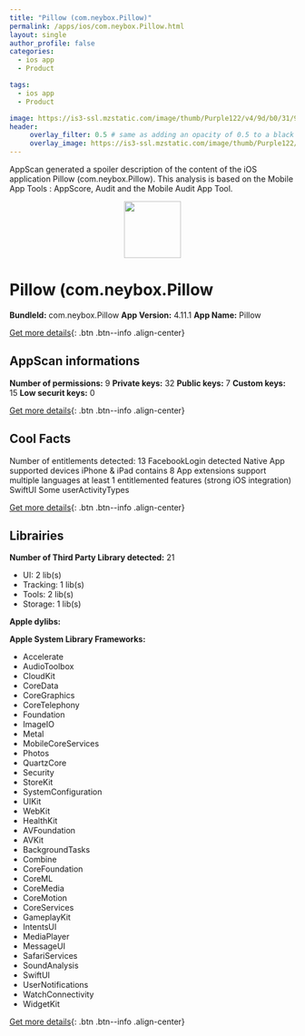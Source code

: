 ```yaml
---
title: "Pillow (com.neybox.Pillow)"
permalink: /apps/ios/com.neybox.Pillow.html
layout: single
author_profile: false
categories: 
  - ios app 
  - Product 

tags: 
  - ios app 
  - Product 

image: https://is3-ssl.mzstatic.com/image/thumb/Purple122/v4/9d/b0/31/9db03140-e8d2-34b0-4d17-1494e5ea9c9a/AppIcon-v4-0-1x_U007emarketing-0-10-0-sRGB-85-220.png/512x512bb.jpg
header: 
     overlay_filter: 0.5 # same as adding an opacity of 0.5 to a black background
     overlay_image: https://is3-ssl.mzstatic.com/image/thumb/Purple122/v4/9d/b0/31/9db03140-e8d2-34b0-4d17-1494e5ea9c9a/AppIcon-v4-0-1x_U007emarketing-0-10-0-sRGB-85-220.png/512x512bb.jpg
---
```

AppScan generated a spoiler description of the content of the iOS application Pillow (com.neybox.Pillow). This analysis is based on the Mobile App Tools : AppScore, Audit and the Mobile Audit App Tool.

  
  
<div style="text-align: center;"><img src="https://is3-ssl.mzstatic.com/image/thumb/Purple122/v4/9d/b0/31/9db03140-e8d2-34b0-4d17-1494e5ea9c9a/AppIcon-v4-0-1x_U007emarketing-0-10-0-sRGB-85-220.png/512x512bb.jpg" width="100" height="100"></div>  
  
# Pillow (com.neybox.Pillow

**BundleId:** com.neybox.Pillow
**App Version:** 4.11.1
**App Name:** Pillow


[Get more details](/pricing.html){: .btn .btn--info .align-center}  
  
## AppScan informations 

**Number of permissions:** 9
**Private keys:** 32
**Public keys:** 7
**Custom keys:** 15
**Low securit keys:** 0
  
[Get more details](/pricing.html){: .btn .btn--info .align-center}

## Cool Facts

Number of entitlements detected: 13
FacebookLogin detected
Native App
supported devices iPhone & iPad
contains 8 App extensions
support multiple languages
at least 1 entitlemented features (strong iOS integration)
SwiftUI
Some userActivityTypes
  
[Get more details](/pricing.html){: .btn .btn--info .align-center}

## Librairies 
**Number of Third Party Library detected:** 21
- UI: 2 lib(s)
- Tracking: 1 lib(s)
- Tools: 2 lib(s)
- Storage: 1 lib(s)

**Apple dylibs:**


**Apple System Library Frameworks:**
- Accelerate
- AudioToolbox
- CloudKit
- CoreData
- CoreGraphics
- CoreTelephony
- Foundation
- ImageIO
- Metal
- MobileCoreServices
- Photos
- QuartzCore
- Security
- StoreKit
- SystemConfiguration
- UIKit
- WebKit
- HealthKit
- AVFoundation
- AVKit
- BackgroundTasks
- Combine
- CoreFoundation
- CoreML
- CoreMedia
- CoreMotion
- CoreServices
- GameplayKit
- IntentsUI
- MediaPlayer
- MessageUI
- SafariServices
- SoundAnalysis
- SwiftUI
- UserNotifications
- WatchConnectivity
- WidgetKit


  
[Get more details](/pricing.html){: .btn .btn--info .align-center}

